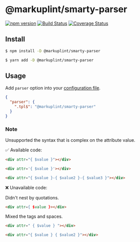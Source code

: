 # @markuplint/smarty-parser

[![npm version](https://badge.fury.io/js/%40markuplint%2Fsmarty-parser.svg)](https://www.npmjs.com/package/@markuplint/smarty-parser)
[![Build Status](https://travis-ci.org/markuplint/markuplint.svg?branch=main)](https://travis-ci.org/markuplint/markuplint)
[![Coverage Status](https://coveralls.io/repos/github/markuplint/markuplint/badge.svg?branch=main)](https://coveralls.io/github/markuplint/markuplint?branch=main)

## Install

```sh
$ npm install -D @markuplint/smarty-parser

$ yarn add -D @markuplint/smarty-parser
```

## Usage

Add `parser` option into your [configuration file](https://markuplint.dev/configuration#parser).

```json
{
  "parser": {
    ".tpl$": "@markuplint/smarty-parser"
  }
}
```

### Note

Unsupported the syntax that is complex on the attribute value.

✅ Available code:

```html
<div attr="{ $value }"></div>
```

<!-- prettier-ignore-start -->
```html
<div attr='{ $value }'></div>
```
<!-- prettier-ignore-end -->

```html
<div attr="{ $value }-{ $value2 }-{ $value3 }"></div>
```

❌ Unavailable code:

Didn't nest by quotations.

<!-- prettier-ignore-start -->
```html
<div attr={ $value }></div>
```
<!-- prettier-ignore-end -->

Mixed the tags and spaces.

```html
<div attr=" { $value } "></div>
```

```html
<div attr="{ $value } { $value2 }"></div>
```
